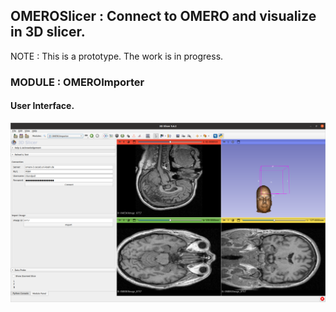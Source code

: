 ## OMEROSlicer : Connect to OMERO and visualize in 3D slicer.

NOTE : This is a prototype. The work is in progress.

### MODULE : OMEROImporter

#### User Interface.

![](UI-Screenshot.png)
